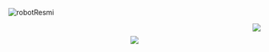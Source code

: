 ![robotResmi](https://github.com/SumeyraBayrak/SumeyraBayrak/assets/136161028/ce394a17-aed4-4adf-91c2-f0ba289abefa)

<img align="right" src="https://visitor-badge.laobi.icu/badge?page_id=SumeyraBayrak.SumeyraBayrak" />

<h1 align="center">
    <img src="https://readme-typing-svg.herokuapp.com/?font=Righteous&size=35&center=true&vCenter=true&width=500&height=70&duration=4000&lines=Hi+There!+👋;+I'm+Sumeyra+Bayrak!;" />
</h1>



